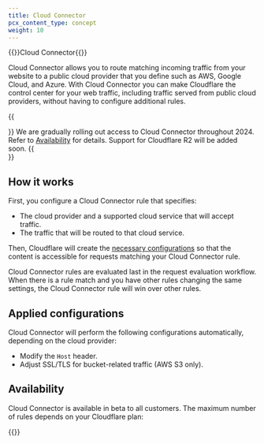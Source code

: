 ```yaml
---
title: Cloud Connector
pcx_content_type: concept
weight: 10
---
```


{{<heading-pill style="beta">}}Cloud Connector{{</heading-pill>}}

Cloud Connector allows you to route matching incoming traffic from your website to a public cloud provider that you define such as AWS, Google Cloud, and Azure. With Cloud Connector you can make Cloudflare the control center for your web traffic, including traffic served from public cloud providers, without having to configure additional rules.

{{<Aside type="note">}}
We are gradually rolling out access to Cloud Connector throughout 2024. Refer to [Availability](#availability) for details. Support for Cloudflare R2 will be added soon.
{{</Aside>}}

## How it works

First, you configure a Cloud Connector rule that specifies:
- The cloud provider and a supported cloud service that will accept traffic.
- The traffic that will be routed to that cloud service.

Then, Cloudflare will create the [necessary configurations](#applied-configurations) so that the content is accessible for requests matching your Cloud Connector rule.

Cloud Connector rules are evaluated last in the request evaluation workflow. When there is a rule match and you have other rules changing the same settings, the Cloud Connector rule will win over other rules.

## Applied configurations

Cloud Connector will perform the following configurations automatically, depending on the cloud provider:
* Modify the `Host` header.
* Adjust SSL/TLS for bucket-related traffic (AWS S3 only).

## Availability

Cloud Connector is available in beta to all customers. The maximum number of rules depends on your Cloudflare plan:

{{<feature-table id="rules.cloud_connector">}}
